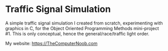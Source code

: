 # Traffic Signal Simulation

A simple traffic signal simulation I created from scratch, experimenting with graphics in C, for the Object Oriented Programming Methods mini-project #1. This is only conceptual, hence the general/race/traffic light order.

My website: https://TheComputerNoob.com
